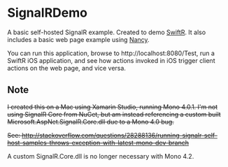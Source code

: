 # SignalRDemo
A basic self-hosted SignalR example. Created to demo [SwiftR](https://github.com/adamhartford/SwiftR "SwiftR"). It also includes a basic web page example using [Nancy](http://nancyfx.org).

You can run this application, browse to http://localhost:8080/Test, run a SwiftR iOS application, and see how actions invoked in iOS trigger client actions on the web page, and vice versa.

## Note
~~I created this on a Mac using Xamarin Studio, running Mono 4.0.1. I'm not using SignalR Core from NuGet, but am instead referencing a custom built Microsoft.AspNet.SignalR.Core.dll due to a Mono 4.0 bug.~~

~~See: http://stackoverflow.com/questions/28288136/running-signalr-self-host-samples-throws-exception-with-latest-mono-dev-branch~~

A custom SignalR.Core.dll is no longer necessary with Mono 4.2.
